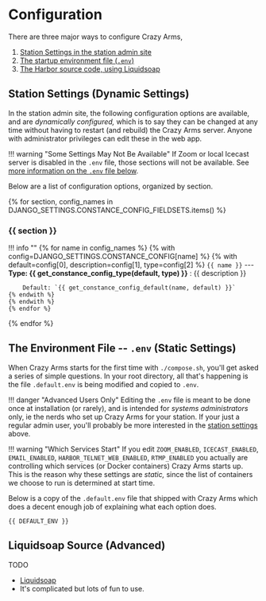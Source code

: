 # Configuration

There are three major ways to configure Crazy Arms,

1. [Station Settings in the station admin site](#station-settings-dynamic-settings)
2. [The startup environment file (`.env`)](#the-environment-file-env-static-settings)
3. [The Harbor source code, using Liquidsoap](#liquidsoap-source-advanced)

## Station Settings (Dynamic Settings)

In the station admin site, the following configuration options are available, and are
_dynamically configured,_ which is to say they can be changed at any time without
having to restart (and rebuild) the Crazy Arms server. Anyone with administrator
privileges can edit these in the web app.

!!! warning "Some Settings May Not Be Available"
    If Zoom or local Icecast server is disabled in the `.env` file, those
    sections will not be available. See
    [more information on the `.env` file below](#the-environment-file-env-static-settings).

Below are a list of configuration options, organized by section.

{% for section, config_names in DJANGO_SETTINGS.CONSTANCE_CONFIG_FIELDSETS.items() %}
### {{ section }}

!!! info ""
    {% for name in config_names %}
    {% with config=DJANGO_SETTINGS.CONSTANCE_CONFIG[name] %}
    {% with default=config[0], description=config[1], type=config[2] %}
    `{{ name }}` --- **Type: {{ get_constance_config_type(default, type) }}**
    :   {{ description }}

        Default: `{{ get_constance_config_default(name, default) }}`
    {% endwith %}
    {% endwith %}
    {% endfor %}
{% endfor %}

## The Environment File -- `.env` (Static Settings)

When Crazy Arms starts for the first time with `./compose.sh`, you'll get asked
a series of simple questions. In your root directory, all that's happening is
the file `.default.env` is being modified and copied to `.env`.

!!! danger "Advanced Users Only"
    Editing the `.env` file is meant to be done once at installation (or rarely),
    and is intended for _systems administrators_ only, ie the nerds who set up
    Crazy Arms for your station. If your just a regular admin user, you'll
    probably be more interested in the [station settings](#station-settings-dynamic-settings)
    above.

!!! warning "Which Services Start"
    If you edit `ZOOM_ENABLED`, `ICECAST_ENABLED`, `EMAIL_ENABLED`,
    `HARBOR_TELNET_WEB_ENABLED`, `RTMP_ENABLED` you actually are controlling
    which services (or Docker containers) Crazy Arms starts up. This is the
    reason why these settings are _static,_ since the list of containers
    we choose to run is determined at start time.

Below is a copy of the `.default.env` file that shipped with Crazy Arms which
does a decent enough job of explaining what each option does.

```
{{ DEFAULT_ENV }}
```


## Liquidsoap Source (Advanced)


TODO

* [Liquidsoap](https://www.liquidsoap.info/)
* It's complicated but lots of fun to use.
